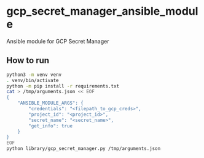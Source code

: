 # gcp_secret_manager_ansible_module
Ansible module for GCP Secret Manager

## How to run

```bash
python3 -m venv venv
. venv/bin/activate
python -m pip install -r requirements.txt
cat > /tmp/arguments.json << EOF
{
    "ANSIBLE_MODULE_ARGS": {
        "credentials": "<filepath_to_gcp_creds>",
        "project_id": "<project_id>", 
        "secret_name": "<secret_name>",
        "get_info": true
    }
}
EOF
python library/gcp_secret_manager.py /tmp/arguments.json
```
